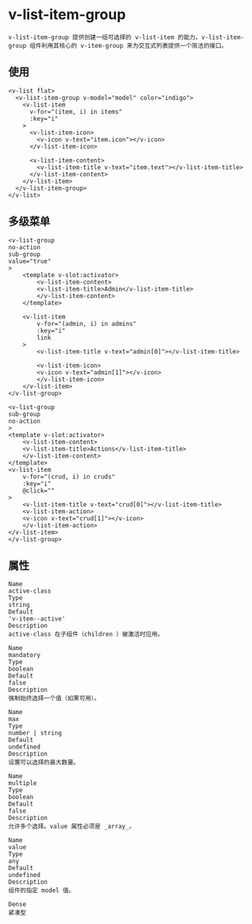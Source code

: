 # v-list-item-group

    v-list-item-group 提供创建一组可选择的 v-list-item 的能力。v-list-item-group 组件利用其核心的 v-item-group 来为交互式列表提供一个简洁的接口。

## 使用

    <v-list flat>
      <v-list-item-group v-model="model" color="indigo">
        <v-list-item
          v-for="(item, i) in items"
          :key="i"
        >
          <v-list-item-icon>
            <v-icon v-text="item.icon"></v-icon>
          </v-list-item-icon>

          <v-list-item-content>
            <v-list-item-title v-text="item.text"></v-list-item-title>
          </v-list-item-content>
        </v-list-item>
      </v-list-item-group>
    </v-list>

## 多级菜单

    <v-list-group
    no-action
    sub-group
    value="true"
    >
        <template v-slot:activator>
            <v-list-item-content>
            <v-list-item-title>Admin</v-list-item-title>
            </v-list-item-content>
        </template>

        <v-list-item
            v-for="(admin, i) in admins"
            :key="i"
            link
        >
            <v-list-item-title v-text="admin[0]"></v-list-item-title>
            
            <v-list-item-icon>
            <v-icon v-text="admin[1]"></v-icon>
            </v-list-item-icon>
        </v-list-item>
    </v-list-group>

    <v-list-group
    sub-group
    no-action
    >
    <template v-slot:activator>
        <v-list-item-content>
        <v-list-item-title>Actions</v-list-item-title>
        </v-list-item-content>
    </template>
    <v-list-item
        v-for="(crud, i) in cruds"
        :key="i"
        @click=""
    >
        <v-list-item-title v-text="crud[0]"></v-list-item-title>
        <v-list-item-action>
        <v-icon v-text="crud[1]"></v-icon>
        </v-list-item-action>
    </v-list-item>
    </v-list-group>

## 属性

    Name
    active-class
    Type
    string
    Default
    'v-item--active'
    Description
    active-class 在子组件（children ）被激活时应用。

    Name
    mandatory
    Type
    boolean
    Default
    false
    Description
    强制始终选择一个值（如果可用）。

    Name
    max
    Type
    number | string
    Default
    undefined
    Description
    设置可以选择的最大数量。

    Name
    multiple
    Type
    boolean
    Default
    false
    Description
    允许多个选择。value 属性必须是 _array_。

    Name
    value
    Type
    any
    Default
    undefined
    Description
    组件的指定 model 值。

    Dense 
    紧凑型
